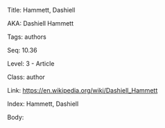 Title: Hammett, Dashiell 

AKA: Dashiell Hammett 

Tags: authors 

Seq: 10.36 

Level: 3 - Article

Class: author 

Link: https://en.wikipedia.org/wiki/Dashiell_Hammett  

Index: Hammett, Dashiell 

Body:  

